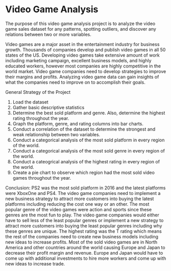 # Video Game Analysis
The purpose of this video game analysis project is to analyze the video game sales dataset for any patterns, spotting outliers, and discover any relations between two or more variables.

Video games are a major asset in the entertainment industry for business growth. Thousands of companies develop and publish video games in all 50 states of the US. Developing video games take extensive amount of work including marketing campaign, excellent business models, and highly educated workers, however most companies are highly competitive in the world market. Video game companies need to develop strategies to improve their margins and profits. Analyzing video game data can gain insights of what the companies need to improve on to accomplish their goals.

General Strategy of the Project

1. Load the dataset
2. Gather basic descriptive statistics
3. Determine the best sold platform and genre. Also, determine the highest rating throughout the year.
4. Graph the platform, genre, and rating columns into bar charts.
5. Conduct a correlation of the dataset to determine the strongest and weak relationship between two variables.
6. Conduct a categorical analysis of the most sold platform in every region of the world.
7. Conduct a categorical analysis of the most sold genre in every region of the world.
8. Conduct a cateogrical analysis of the highest rating in every region of the world.
9. Create a pie chart to observe which region had the most sold video games throughout the year.

Conclusion:
PS2 was the most sold platform in 2016 and the latest platforms were XboxOne and PS4. The video game companies need to implement a new business strategy to attract more customers into buying the latest platforms including reducing the cost one way or an other. The most popular genre of the video games were action and sports since these genres are the most fun to play. The video game companies would either have to sell less of the least popular genres or implement a new strategy to attract more customers into buying the least popular genres including why these genres are unique. The highest rating was the T rating which means the rest of the companies need to create new business models including new ideas to increase profits. Most of the sold video games are in North America and other countries around the world causing Europe and Japan to decrease their profit margin and revenue. Europe and Japan would have to come up with additional investments to hire more workers and come up with new ideas to increase trade.
